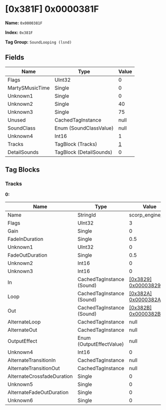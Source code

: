 # [0x381F] 0x0000381F

**Name:** ```0x0000381F```

**Index:** ```0x381F```

**Tag Group:** ```SoundLooping (lsnd)```

## Fields

Name	| Type	| Value
---	|---	|---	|
Flags	|UInt32	|0
MartySMusicTime	|Single	|0
Unknown1	|Single	|0
Unknown2	|Single	|40
Unknown3	|Single	|75
Unused	|CachedTagInstance	|null
SoundClass	|Enum (SoundClassValue)	|null
Unknown4	|Int16	|1
Tracks	|TagBlock (Tracks)	|[1](#tracks)
DetailSounds	|TagBlock (DetailSounds)	|0


## Tag Blocks

### Tracks

**0:**

Name	| Type	| Value
---	|---	|---	|
Name	|StringId	|scorp_engine_lod
Flags	|UInt32	|3
Gain	|Single	|0
FadeInDuration	|Single	|0.5
Unknown1	|UInt32	|0
FadeOutDuration	|Single	|0.5
Unknown2	|Int16	|0
Unknown3	|Int16	|0
In	|CachedTagInstance (Sound)	|[[0x3829] 0x00003829](../Sound/3829.md)
Loop	|CachedTagInstance (Sound)	|[[0x382A] 0x0000382A](../Sound/382A.md)
Out	|CachedTagInstance (Sound)	|[[0x382B] 0x0000382B](../Sound/382B.md)
AlternateLoop	|CachedTagInstance	|null
AlternateOut	|CachedTagInstance	|null
OutputEffect	|Enum (OutputEffectValue)	|null
Unknown4	|Int16	|0
AlternateTransitionIn	|CachedTagInstance	|null
AlternateTransitionOut	|CachedTagInstance	|null
AlternateCrossfadeDuration	|Single	|0
Unknown5	|Single	|0
AlternateFadeOutDuration	|Single	|0
Unknown6	|Single	|0


